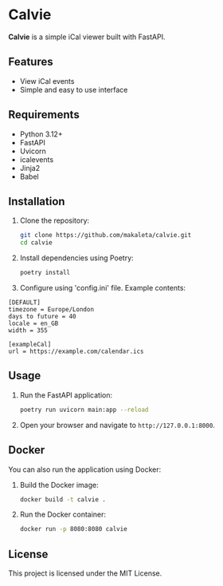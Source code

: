 # Calvie

**Calvie** is a simple iCal viewer built with FastAPI.

## Features

- View iCal events
- Simple and easy to use interface

## Requirements

- Python 3.12+
- FastAPI
- Uvicorn
- icalevents
- Jinja2
- Babel

## Installation

1. Clone the repository:
    ```sh
    git clone https://github.com/makaleta/calvie.git
    cd calvie
    ```

2. Install dependencies using Poetry:
    ```sh
    poetry install
    ```
3. Configure using 'config.ini' file.
Example contents:
```aiignore
[DEFAULT]
timezone = Europe/London
days to future = 40
locale = en_GB
width = 355

[exampleCal]
url = https://example.com/calendar.ics
```

## Usage

1. Run the FastAPI application:
    ```sh
    poetry run uvicorn main:app --reload
    ```

2. Open your browser and navigate to `http://127.0.0.1:8000`.

## Docker

You can also run the application using Docker:

1. Build the Docker image:
    ```sh
    docker build -t calvie .
    ```

2. Run the Docker container:
    ```sh
    docker run -p 8080:8080 calvie
    ```

## License

This project is licensed under the MIT License.